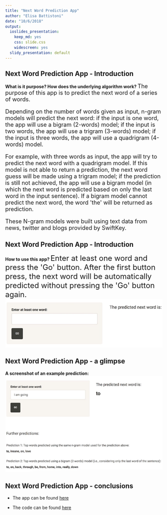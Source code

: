 ```yaml
---
title: "Next Word Prediction App"
author: "Elisa Battistoni"
date: "10/6/2018"
output:
  ioslides_presentation:
    keep_md: yes
    css: slide.css
    widescreen: yes
  slidy_presentation: default
---
```


## Next Word Prediction App - Introduction

<span style="font-weight:bold">
What is it purpose? How does the underlying algorithm work?
</span>

<font size="4">
The purpose of this app is to predict the next word of a series of words.

Depending on the number of words given as input, n-gram models will predict the next word: if the input is one word, the app will use a bigram (2-words) model; if the input is two words, the app will use a trigram (3-words) model; if the input is three words, the app will use a quadrigram (4-words) model.

For example, with three words as input, the app will try to predict the next word with a quadrigram model. If this model is not able to return a prediction, the next word guess will be made using a trigram model; if the prediction is still not achieved, the app will use a bigram model (in which the next word is predicted based on only the last word in the input sentence). If a bigram model cannot predict the next word, the word 'the' will be returned as prediction.

These N-gram models were built using text data from news, twitter and blogs provided by SwiftKey. 
</font>

## Next Word Prediction App - Introduction
<span style="font-weight:bold">
How to use this app?
</span>

<font size="5">
Enter at least one word and press the 'Go' button. After the first button press, the next word will be automatically predicted without pressing the 'Go' button again.
</font>

<div align="center">
<img src="screenshot_app2.jpg">
</div>

## Next Word Prediction App - a glimpse

<span style="font-weight:bold">
A screenshot of an example prediction:
</span>

<div align="center">
<img src="screenshot_app1.jpg">
</div>

## Next Word Prediction App - conclusions

- The app can be found [here](https://elisab.shinyapps.io/myCapstoneApp/)

- The code can be found [here](https://github.com/elibattistoni/DataScienceCapstone)





